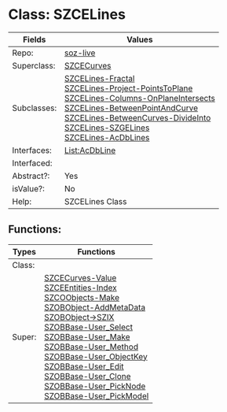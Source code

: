 
# Class:	SZCELines

| Fields | Values |
| --------- | --------- |
| Repo: | [soz-live](/repos/soz-live.html) |
| Superclass: | [SZCECurves](SZCECurves.html) |
| Subclasses: | [SZCELines-Fractal](SZCELines-Fractal.html) <br> [SZCELines-Project-PointsToPlane](SZCELines-Project-PointsToPlane.html) <br> [SZCELines-Columns-OnPlaneIntersects](SZCELines-Columns-OnPlaneIntersects.html) <br> [SZCELines-BetweenPointAndCurve](SZCELines-BetweenPointAndCurve.html) <br> [SZCELines-BetweenCurves-DivideInto](SZCELines-BetweenCurves-DivideInto.html) <br> [SZCELines-SZGELines](SZCELines-SZGELines.html) <br> [SZCELines-AcDbLines](SZCELines-AcDbLines.html) |
| Interfaces: | [List:AcDbLine](List:AcDbLine.html) |
| Interfaced: |  |
| Abstract?: | Yes |
| isValue?: | No |
| Help: | SZCELines Class |


## Functions:

| Types | Functions |
| --------- | --------- |
| Class: |  |
| Super: | [SZCECurves-Value](SZCECurves.html) <br> [SZCEEntities-Index](SZCEEntities.html) <br> [SZCOObjects-Make](SZCOObjects.html) <br> [SZOBObject-AddMetaData](SZOBObject.html) <br> [SZOBObject->SZIX](SZOBObject.html) <br> [SZOBBase-User_Select](SZOBBase.html) <br> [SZOBBase-User_Make](SZOBBase.html) <br> [SZOBBase-User_Method](SZOBBase.html) <br> [SZOBBase-User_ObjectKey](SZOBBase.html) <br> [SZOBBase-User_Edit](SZOBBase.html) <br> [SZOBBase-User_Clone](SZOBBase.html) <br> [SZOBBase-User_PickNode](SZOBBase.html) <br> [SZOBBase-User_PickModel](SZOBBase.html) |


